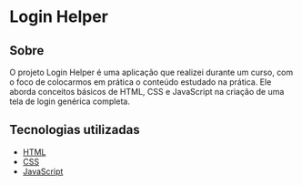 # Login Helper

## Sobre

O projeto Login Helper é uma aplicação que realizei durante um curso, com o foco de colocarmos em prática o conteúdo estudado na prática.
Ele aborda conceitos básicos de HTML, CSS e JavaScript na criação de uma tela de login genérica completa. 

## Tecnologias utilizadas

- [HTML](https://tableless.com.br/o-que-html-basico/)
- [CSS](https://www.hostinger.com.br/tutoriais/o-que-e-css-guia-basico-de-css/)
- [JavaScript](https://canaltech.com.br/internet/O-que-e-e-como-funciona-a-linguagem-JavaScript/)
